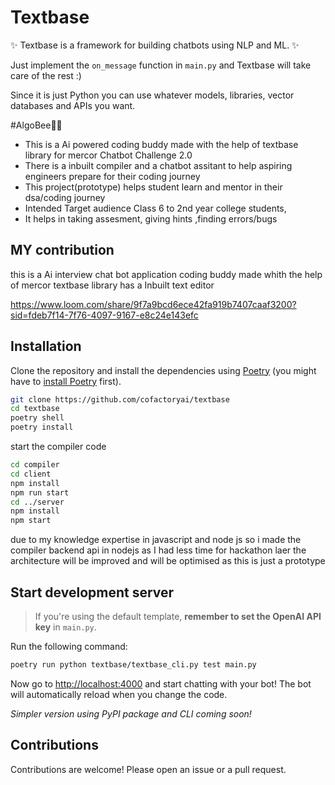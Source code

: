 # Textbase

✨ Textbase is a framework for building chatbots using NLP and ML. ✨

Just implement the `on_message` function in `main.py` and Textbase will take care of the rest :)

Since it is just Python you can use whatever models, libraries, vector databases and APIs you want.

#AlgoBee🐝🫠

- This is a Ai powered coding buddy made with the help of textbase library for mercor Chatbot Challenge 2.0 
- There is a inbuilt compiler and a chatbot assitant to help aspiring engineers prepare for their coding journey
- This project(prototype) helps student learn and mentor in their dsa/coding journey
- Intended Target audience Class 6 to 2nd year college students,
- It helps in taking assesment, giving hints ,finding errors/bugs 

## MY contribution

this is a Ai interview chat bot application coding buddy made whith the help of mercor textbase library has a Inbuilt text editor 

https://www.loom.com/share/9f7a9bcd6ece42fa919b7407caaf3200?sid=fdeb7f14-7f76-4097-9167-e8c24e143efc



## Installation

Clone the repository and install the dependencies using [Poetry](https://python-poetry.org/) (you might have to [install Poetry](https://python-poetry.org/docs/#installation) first).

```bash
git clone https://github.com/cofactoryai/textbase
cd textbase
poetry shell
poetry install
```

start the compiler code
```bash
cd compiler
cd client
npm install
npm run start
cd ../server
npm install
npm start
```

due to my knowledge expertise in javascript and node js so i made the compiler backend api in nodejs as I had less time for hackathon laer the architecture will be improved and will be optimised as this is just a prototype



## Start development server

> If you're using the default template, **remember to set the OpenAI API key** in `main.py`.

Run the following command:

```bash
poetry run python textbase/textbase_cli.py test main.py
```

Now go to [http://localhost:4000](http://localhost:4000) and start chatting with your bot! The bot will automatically reload when you change the code.

_Simpler version using PyPI package and CLI coming soon!_

## Contributions

Contributions are welcome! Please open an issue or a pull request.
